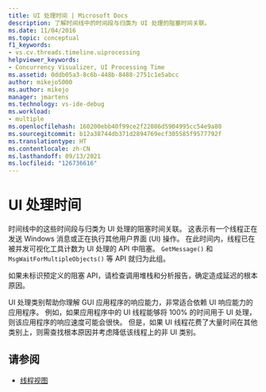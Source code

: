 ```yaml
---
title: UI 处理时间 | Microsoft Docs
description: 了解时间线中的时间段与归类为 UI 处理的阻塞时间关联。
ms.date: 11/04/2016
ms.topic: conceptual
f1_keywords:
- vs.cv.threads.timeline.uiprocessing
helpviewer_keywords:
- Concurrency Visualizer, UI Processing Time
ms.assetid: 0ddb05a3-8c6b-448b-8488-2751c1e5abcc
author: mikejo5000
ms.author: mikejo
manager: jmartens
ms.technology: vs-ide-debug
ms.workload:
- multiple
ms.openlocfilehash: 160200ebb40f99ce2f22086d5904995cc54e9a80
ms.sourcegitcommit: b12a38744db371d2894769ecf305585f9577792f
ms.translationtype: HT
ms.contentlocale: zh-CN
ms.lasthandoff: 09/13/2021
ms.locfileid: "126736616"
---
```

# <a name="ui-processing-time"></a>UI 处理时间
时间线中的这些时间段与归类为 UI 处理的阻塞时间关联。 这表示有一个线程正在发送 Windows 消息或正在执行其他用户界面 (UI) 操作。 在此时间内，线程已在被并发可视化工具计数为 UI 处理的 API 中阻塞。 `GetMessage()` 和 `MsgWaitForMultipleObjects()` 等 API 就归为此组。

 如果未标识预定义的阻塞 API，请检查调用堆栈和分析报告，确定造成延迟的根本原因。

 UI 处理类别帮助你理解 GUI 应用程序的响应能力，非常适合依赖 UI 响应能力的应用程序。 例如，如果应用程序中的 UI 线程能够将 100% 的时间用于 UI 处理，则该应用程序的响应速度可能会很快。 但是，如果 UI 线程花费了大量时间在其他类别上，则需查找根本原因并考虑降低该线程上的非 UI 类别。

## <a name="see-also"></a>请参阅
- [线程视图](../profiling/threads-view-parallel-performance.md)